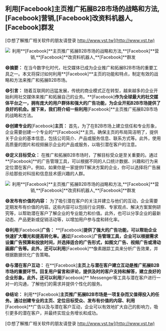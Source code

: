 ## **利用**[Facebook]**主页推广拓展B2B市场的战略和方法,**[Facebook]**营销,**[Facebook]**改资料机器人,**[Facebook]**群发**

[😍想了解推广相关软件的朋友请登录 http://www.vst.tw](http://www.vst.tw)

 <center><img src="https://vst.tw/MP4/tuiguang/png/6.png" alt="利用**[Facebook]**主页推广拓展B2B市场的战略和方法,**[Facebook]**营销,**[Facebook]**改资料机器人,**[Facebook]**群发"></center>

**😄摘要：**
在当今数字化时代，社交媒体已成为企业推广和拓展B2B市场的重要工具之一。本文将探讨如何利用**[Facebook]**主页的功能和特点，制定有效的战略和方法来推广和拓展B2B市场。

**😄引言：**
随着互联网的迅猛发展，传统的商业模式正在转型，越来越多的企业开始利用社交媒体来推广和拓展自己的业务。**[Facebook]**作为全球最大的社交媒体平台之一，拥有庞大的用户群体和强大的广告功能，为企业开拓B2B市场提供了良好的机会。接下来，我们将介绍一些利用**[Facebook]**主页推广拓展B2B市场的战略和方法。

**😄创建专业的**[Facebook]**主页：**
首先，为了在B2B市场上建立信任和专业形象，企业需要创建一个专业的**[Facebook]**主页。确保主页的布局简洁明了，提供关于企业的基本信息，包括公司简介、产品或服务信息、联系方式等。此外，使用高质量的图片和视频展示企业的产品或服务，以吸引潜在客户的注意。

**😄定义目标受众：**
在推广和拓展B2B市场时，了解目标受众是至关重要的。通过**[Facebook]**的广告管理工具，可以根据不同的人口统计数据、兴趣和行为来定位潜在客户。例如，如果你是一家提供IT解决方案的企业，你可以选择将广告展示给那些对科技和信息技术感兴趣的人群。

 <center><img src="https://vst.tw/MP4/tuiguang/png/3.png" alt="利用**[Facebook]**主页推广拓展B2B市场的战略和方法,**[Facebook]**营销,**[Facebook]**改资料机器人,**[Facebook]**群发"></center>

**😄发布有价值的内容：**
为了吸引潜在客户的关注并建立与他们的互动，企业需要定期发布有价值的内容。这些内容可以包括行业洞察、专家观点、解决方案案例研究等，以帮助潜在客户了解企业的专业能力和价值。此外，也可以分享企业的最新动态、产品更新或促销活动等，以增加用户参与度和转化率。

**😄利用**[Facebook]**广告：**
**[Facebook]**提供了强大的广告功能，可以帮助企业快速扩大曝光和提高转化率。通过**[Facebook]**广告管理工具，企业可以根据需求设置广告预算和投放时间，并选择适合的广告形式，如图文广告、视频广告或滑动画廊广告等。此外，还可以利用**[Facebook]**像素跟踪工具来分析广告效果，并根据数据优化广告策略。

**😄与潜在客户互动：**
在**[Facebook]**主页上与潜在客户建立互动是推广拓展B2B市场的重要环节。回复用户留言和评论，提供及时的客户支持和解答，建立良好的企业形象。此外，还可以利用**[Facebook]** Messenger等工具与潜在客户进行一对一的沟通，了解他们的需求并提供个性化的服务。

**😄结论：**
利用**[Facebook]**主页推广拓展B2B市场是一项复杂而又值得投入的任务。通过创建专业的主页、定位目标受众、发布有价值的内容、利用**[Facebook]**广告以及与潜在客户互动，企业可以有效地扩大自己的影响力，吸引更多的潜在客户，并最终实现业务增长和成功。

[😍想了解推广相关软件的朋友请登录 http://www.vst.tw](http://www.vst.tw)



